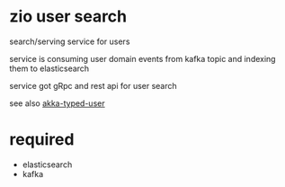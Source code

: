 # zio user search

search/serving service for users 

service is consuming user domain events from kafka topic and indexing them to elasticsearch

service got gRpc and rest api for user search

see also [akka-typed-user](https://github.com/justcoon/akka-typed-user)

# required

* elasticsearch
* kafka